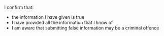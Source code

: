 I confirm that:
  - the information I have given is true
  - I have provided all the information that I know of
  - I am aware that submitting false information may be a criminal offence
  